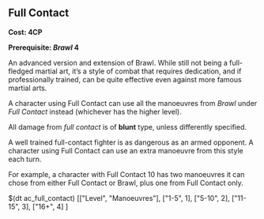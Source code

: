 ## Full Contact

__Cost: 4CP__

__Prerequisite: *Brawl* 4__

An advanced version and extension of Brawl. While still not being a full-fledged
martial art, it’s a style of combat that requires dedication, and if
professionally trained, can be quite effective even against more famous martial
arts.

A character using Full Contact can use all the manoeuvres from *Brawl* under 
*Full Contact* instead (whichever has the higher level).

All damage from *full contact* is of __blunt__ type, unless differently 
specified.

A well trained full-contact fighter is as dangerous as an armed opponent.
A character using Full Contact can use an extra manoeuvre from this style each
turn. 

For example, a character with Full Contact 10 has two manoeuvres it can
chose from either Full Contact or Brawl, plus one from Full Contact only.

$(dt ac_full_contact)
[["Level", "Manoeuvres"],
["1-5", 1],
["5-10", 2],
["11-15", 3],
["16+", 4]
]
